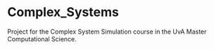 # Complex_Systems
Project for the Complex System Simulation course in the UvA Master Computational Science.
